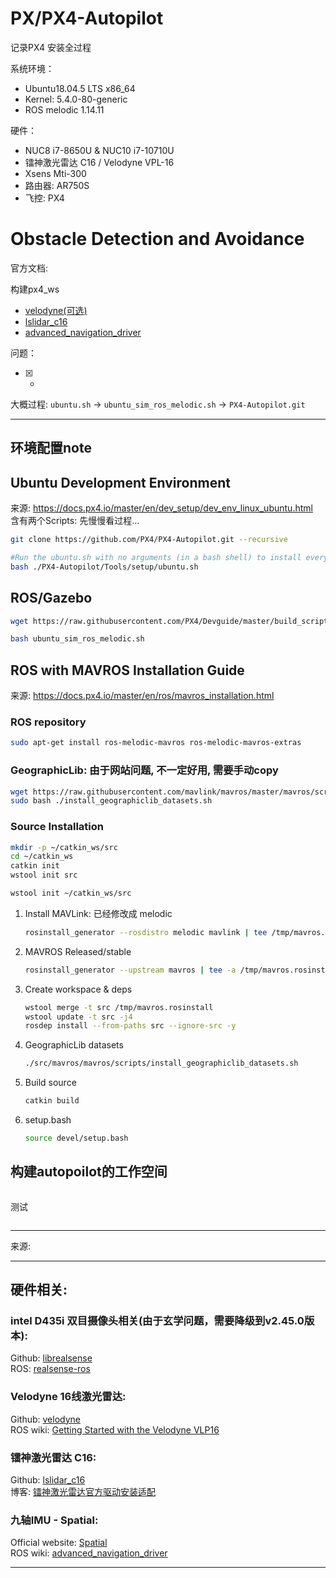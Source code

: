 # PX/PX4-Autopilot

记录PX4 安装全过程

系统环境： 
- Ubuntu18.04.5 LTS x86_64 
- Kernel: 5.4.0-80-generic
- ROS melodic 1.14.11

硬件：
- NUC8 i7-8650U & NUC10 i7-10710U
- 镭神激光雷达 C16 / Velodyne VPL-16
- Xsens Mti-300
- 路由器: AR750S
- 飞控: PX4

# Obstacle Detection and Avoidance

官方文档: 

构建px4_ws

* [velodyne(可选)](../data/Velodyne_16.md)
* [lslidar_c16](../data/lslidar_c16.md)
* [advanced_navigation_driver](../data/Spatial.md)

问题：
- [x] -


大概过程:  `ubuntu.sh` -> `ubuntu_sim_ros_melodic.sh` -> `PX4-Autopilot.git`

----
## 环境配置note

## Ubuntu Development Environment
来源: https://docs.px4.io/master/en/dev_setup/dev_env_linux_ubuntu.html     
含有两个Scripts: 先慢慢看过程...

``` bash 
git clone https://github.com/PX4/PX4-Autopilot.git --recursive

#Run the ubuntu.sh with no arguments (in a bash shell) to install everything
bash ./PX4-Autopilot/Tools/setup/ubuntu.sh
``` 
## ROS/Gazebo

``` bash 
wget https://raw.githubusercontent.com/PX4/Devguide/master/build_scripts/ubuntu_sim_ros_melodic.sh

bash ubuntu_sim_ros_melodic.sh
``` 

## ROS with MAVROS Installation Guide
来源: https://docs.px4.io/master/en/ros/mavros_installation.html

### ROS repository
``` bash 
sudo apt-get install ros-melodic-mavros ros-melodic-mavros-extras
``` 
### GeographicLib: 由于网站问题, 不一定好用, 需要手动copy
``` bash 
wget https://raw.githubusercontent.com/mavlink/mavros/master/mavros/scripts/install_geographiclib_datasets.sh
sudo bash ./install_geographiclib_datasets.sh 
``` 
### Source Installation
``` bash 
mkdir -p ~/catkin_ws/src
cd ~/catkin_ws
catkin init
wstool init src
``` 

``` bash 
wstool init ~/catkin_ws/src
``` 

1. Install MAVLink: 已经修改成 melodic
    ``` bash 
    rosinstall_generator --rosdistro melodic mavlink | tee /tmp/mavros.rosinstall
    ``` 
2. MAVROS Released/stable
    ``` bash
    rosinstall_generator --upstream mavros | tee -a /tmp/mavros.rosinstall
    ``` 
3. Create workspace & deps
    ``` bash
    wstool merge -t src /tmp/mavros.rosinstall
    wstool update -t src -j4
    rosdep install --from-paths src --ignore-src -y
    ``` 
4. GeographicLib datasets
    ``` bash
    ./src/mavros/mavros/scripts/install_geographiclib_datasets.sh
    ``` 
5. Build source
    ``` bash
    catkin build
    ``` 
6. setup.bash
    ``` bash
    source devel/setup.bash
    ``` 



## 构建autopoilot的工作空间
``` bash

``` 


测试

``` bash

``` 

----

来源:        

----

## 硬件相关:
### intel D435i 双目摄像头相关(由于玄学问题，需要降级到v2.45.0版本):  
Github: [librealsense](https://github.com/IntelRealSense/librealsense/releases/tag/v2.45.0)      
ROS: [realsense-ros](https://github.com/IntelRealSense/realsense-ros)

### Velodyne 16线激光雷达:     
Github:  [velodyne](https://github.com/ros-drivers/velodyne.git)        
ROS wiki: [Getting Started with the Velodyne VLP16](http://wiki.ros.org/velodyne/Tutorials/Getting%20Started%20with%20the%20Velodyne%20VLP16)

### 镭神激光雷达 C16:    
Github:  [lslidar_c16](https://github.com/tianb03/lslidar_c16)      
博客: [镭神激光雷达官方驱动安装适配](https://www.jianshu.com/p/d8efdf333e98)

### 九轴IMU - Spatial:     
Official website: [Spatial](https://www.advancednavigation.com/products/spatial)        
ROS wiki: [advanced_navigation_driver](http://wiki.ros.org/advanced_navigation_driver)   


----
[Paper: LOAM-L]:paper/LOAM:%20Lidar%20Odometry%20and%20Mapping%20in%20Real-time.pdf
[Paper: LVI-SAM-L]:paper/LVI-SAM.pdf
[知乎LeGO-L]:https://zhuanlan.zhihu.com/p/382460472
[BlogLeGO-L]:https://blog.csdn.net/learning_tortosie/article/details/86527542
[Github中文注释-L]:https://github.com/wykxwyc/LeGO-LOAM_NOTED
[知乎3D激光SLAM系统-L]:https://zhuanlan.zhihu.com/p/374933500